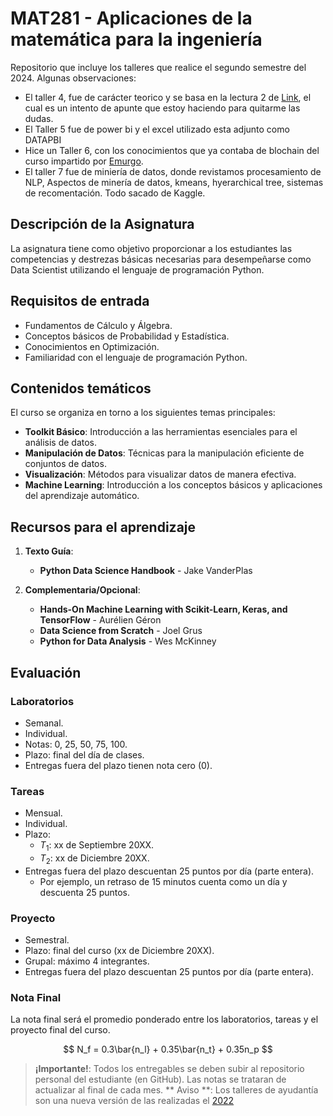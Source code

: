 # MAT281 - Aplicaciones de la matemática para la ingeniería
Repositorio que incluye los talleres que realice el segundo semestre del 2024. Algunas observaciones:

* El taller 4, fue de carácter teorico y se basa en la lectura 2 de [Link](https://www.overleaf.com/read/gcptstcjhsnv#e24426), el cual es un intento de apunte que estoy haciendo para quitarme las dudas.
* El Taller 5 fue de power bi y el excel utilizado esta adjunto como DATAPBI
* Hice un Taller 6, con los conocimientos que ya contaba de blochain del curso impartido por [Emurgo](https://pool.pm/asset1ectj2acvrfqkj4jky03vrl98tl0fu4n89rjyg7).
* El taller 7 fue de miniería de datos, donde revistamos procesamiento de NLP, Aspectos de minería de datos, kmeans, hyerarchical tree, sistemas de recomentación. Todo sacado de Kaggle.


## Descripción de la Asignatura

La asignatura tiene como objetivo proporcionar a
los estudiantes las competencias y destrezas básicas necesarias
para desempeñarse como Data Scientist utilizando el lenguaje de 
programación Python.

## Requisitos de entrada

* Fundamentos de Cálculo y Álgebra.
* Conceptos básicos de Probabilidad y Estadística.
* Conocimientos en Optimización.
* Familiaridad con el lenguaje de programación Python.

## Contenidos temáticos

El curso se organiza en torno a los siguientes temas principales:

* **Toolkit Básico**: Introducción a las herramientas esenciales para el análisis de datos.
* **Manipulación de Datos**: Técnicas para la manipulación eficiente de conjuntos de datos.
* **Visualización**: Métodos para visualizar datos de manera efectiva.
* **Machine Learning**: Introducción a los conceptos básicos y aplicaciones del aprendizaje automático.

## Recursos para el aprendizaje

1. **Texto Guía**:  
   * **Python Data Science Handbook** - Jake VanderPlas

2. **Complementaria/Opcional**:  
   * **Hands-On Machine Learning with Scikit-Learn, Keras, and TensorFlow** - Aurélien Géron
   * **Data Science from Scratch** - Joel Grus
   * **Python for Data Analysis** - Wes McKinney


## Evaluación

### Laboratorios 
- Semanal.
- Individual.
- Notas: 0, 25, 50, 75, 100.
- Plazo: final del día de clases.
- Entregas fuera del plazo tienen nota cero (0).  
    

### Tareas 
- Mensual.
- Individual.
- Plazo:
  - $T_1$: xx de Septiembre 20XX.
  - $T_2$: xx de Diciembre 20XX.
- Entregas fuera del plazo descuentan 25 puntos por día (parte entera). 
    - Por ejemplo, un retraso de 15 minutos cuenta como un día y descuenta 25 puntos.  
      

### Proyecto 
- Semestral.
- Plazo: final del curso (xx de Diciembre 20XX).
- Grupal: máximo 4 integrantes.
- Entregas fuera del plazo descuentan 25 puntos por día (parte entera).  

### Nota Final

La nota final será el promedio ponderado
entre los laboratorios, tareas y el proyecto final del curso.

$$
N_f = 0.3\bar{n_l} + 0.35\bar{n_t} + 0.35n_p
$$

> **¡Importante!**: Todos los entregables se
> deben subir al repositorio personal del estudiante
> (en GitHub). Las notas se trataran de actualizar al final de cada mes.
> ** Aviso **: Los talleres de ayudantía son una nueva versión de las realizadas el [2022](https://github.com/Hysteric-Larva/Ayudantia-aplica-2022-2)
